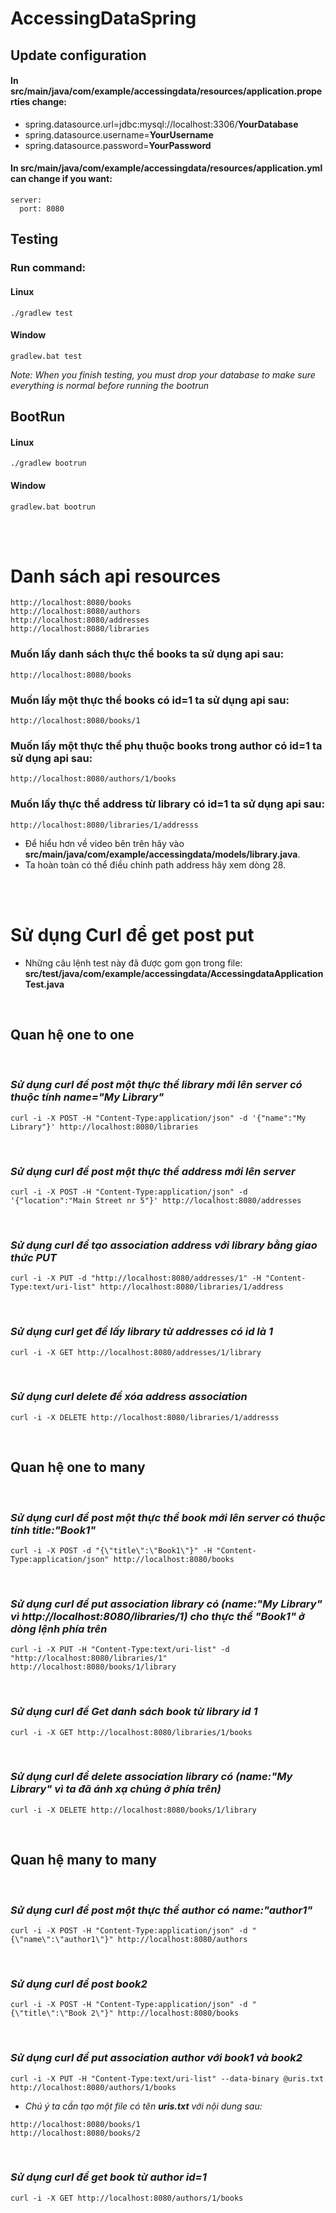 # AccessingDataSpring

##  **Update configuration**

#### In src/main/java/com/example/accessingdata/resources/application.properties change:

- spring.datasource.url=jdbc:mysql://localhost:3306/**YourDatabase**
- spring.datasource.username=**YourUsername**
- spring.datasource.password=**YourPassword**

#### In src/main/java/com/example/accessingdata/resources/application.yml can change if you want:

```
server:
  port: 8080
```

## **Testing**

### **Run command:**

#### Linux

```
./gradlew test
```

#### Window

```
gradlew.bat test
```

*Note: When you finish testing, you must drop your database to make sure everything is normal before running the bootrun*

## **BootRun**

#### Linux

```
./gradlew bootrun
```

#### Window

```
gradlew.bat bootrun
```

<br />
<br />

# Danh sách **api** resources

```
http://localhost:8080/books
http://localhost:8080/authors
http://localhost:8080/addresses
http://localhost:8080/libraries
```

### Muốn lấy danh sách thực thể books ta sử dụng api sau:

```
http://localhost:8080/books
```

### Muốn lấy một thực thể books có id=1 ta sử dụng api sau:

```
http://localhost:8080/books/1
```

### Muốn lấy một thực thể phụ thuộc books trong author có id=1 ta sử dụng api sau:

```
http://localhost:8080/authors/1/books
```

### Muốn lấy thực thể address từ library có id=1 ta sử dụng api sau:

```
http://localhost:8080/libraries/1/addresss
```

- Để hiểu hơn về video bên trên hãy vào **src/main/java/com/example/accessingdata/models/library.java**.
- Ta hoàn toàn có thể điều chỉnh path address hãy xem dòng 28.


<br />
<br />

# Sử dụng Curl để get post put

- Những câu lệnh test này đã được gom gọn trong file: **src/test/java/com/example/accessingdata/AccessingdataApplicationTest.java**

<br />

## Quan hệ one to one

<br />

### *Sử dụng curl để post một thực thể library mới lên server có thuộc tính name="My Library"*

```
curl -i -X POST -H "Content-Type:application/json" -d '{"name":"My Library"}' http://localhost:8080/libraries
```

<br />

### *Sử dụng curl để **post** một thực thể address mới lên server*

```
curl -i -X POST -H "Content-Type:application/json" -d '{"location":"Main Street nr 5"}' http://localhost:8080/addresses
```

<br />

### *Sử dụng curl để **tạo association address** với library bằng giao thức **PUT***

```
curl -i -X PUT -d "http://localhost:8080/addresses/1" -H "Content-Type:text/uri-list" http://localhost:8080/libraries/1/address
```

<br />

### *Sử dụng curl **get** để lấy library từ addresses có id là 1*

```
curl -i -X GET http://localhost:8080/addresses/1/library
```

<br />

### *Sử dụng curl **delete** để xóa address association*

```
curl -i -X DELETE http://localhost:8080/libraries/1/addresss
```

<br />

## Quan hệ one to many

<br />

### *Sử dụng curl để **post** một thực thể book mới lên server có thuộc tính title:"Book1"*

```
curl -i -X POST -d "{\"title\":\"Book1\"}" -H "Content-Type:application/json" http://localhost:8080/books
```

<br />

### *Sử dụng curl để **put association library** có (name:"My Library" vì http://localhost:8080/libraries/1) cho thực thể "Book1" ở dòng lệnh phía trên*

```
curl -i -X PUT -H "Content-Type:text/uri-list" -d "http://localhost:8080/libraries/1" http://localhost:8080/books/1/library
```

<br />

### *Sử dụng curl để **Get** danh sách book từ library id 1*

```
curl -i -X GET http://localhost:8080/libraries/1/books
```

<br />

### *Sử dụng curl để **delete association library** có (name:"My Library" vì ta đã ánh xạ chúng ở phía trên)*

```
curl -i -X DELETE http://localhost:8080/books/1/library
```

<br />

## Quan hệ many to many

<br />

### *Sử dụng curl để **post** một thực thể author có name:"author1"*

```
curl -i -X POST -H "Content-Type:application/json" -d "{\"name\":\"author1\"}" http://localhost:8080/authors
```

<br />

### *Sử dụng curl để **post** book2*

```
curl -i -X POST -H "Content-Type:application/json" -d "{\"title\":\"Book 2\"}" http://localhost:8080/books
```

<br />

### *Sử dụng curl để **put** association author với book1 và book2*

```
curl -i -X PUT -H "Content-Type:text/uri-list" --data-binary @uris.txt http://localhost:8080/authors/1/books
```

- *Chú ý ta cần tạo một file có tên **uris.txt** với nội dung sau:*

```
http://localhost:8080/books/1
http://localhost:8080/books/2
```

<br />

### *Sử dụng curl để **get** book từ author id=1*

```
curl -i -X GET http://localhost:8080/authors/1/books
```

